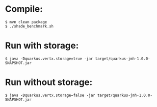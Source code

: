 # Compile:

```shell
$ mvn clean package
$ ./shade_benchmark.sh
```

# Run with storage:

```shell
$ java -Dquarkus.vertx.storage=true -jar target/quarkus-jmh-1.0.0-SNAPSHOT.jar
```

# Run without storage:

```shell
$ java -Dquarkus.vertx.storage=false -jar target/quarkus-jmh-1.0.0-SNAPSHOT.jar
```
